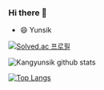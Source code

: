 ### Hi there 👋

- 😄 Yunsik


[![Solved.ac 프로필](http://mazassumnida.wtf/api/v2/generate_badge?boj={01089292615})](https://solved.ac/{01089292615})

![Kangyunsik github stats](https://github-readme-stats.vercel.app/api?username=Kangyunsik&show_icons=true&theme=onedark) 

[![Top Langs](https://github-readme-stats.vercel.app/api/top-langs/?username=Kangyunsik&layout=compact&theme=onedark)](https://github.com/anuraghazra/github-readme-stats)

<!--
**kangyunsik/Kangyunsik** is a ✨ _special_ ✨ repository because its `README.md` (this file) appears on your GitHub profile.

Here are some ideas to get you started:

- 🔭 I’m currently working on ...
- 🌱 I’m currently learning ...
- 👯 I’m looking to collaborate on ...
- 🤔 I’m looking for help with ...
- 💬 Ask me about ...
- 📫 How to reach me: ...
- 😄 Pronouns: ...
- ⚡ Fun fact: ...
-->
